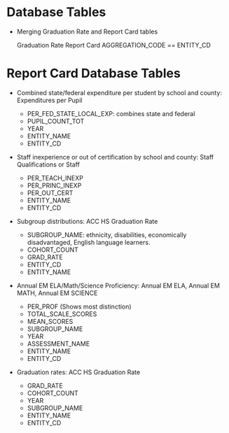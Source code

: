 # Database Tables


* Merging Graduation Rate and Report Card tables
	
	Graduation Rate		Report Card
	AGGREGATION_CODE   ==	ENTITY_CD


# Report Card Database Tables
* Combined state/federal expenditure per student by school and county: Expenditures per Pupil
	- PER_FED_STATE_LOCAL_EXP: combines state and federal
	- PUPIL_COUNT_TOT
	- YEAR
	- ENTITY_NAME
	- ENTITY_CD

* Staff inexperience or out of certification by school and county: Staff Qualifications or Staff
	- PER_TEACH_INEXP
	- PER_PRINC_INEXP
	- PER_OUT_CERT
	- ENTITY_NAME
	- ENTITY_CD

* Subgroup distributions: ACC HS Graduation Rate
	- SUBGROUP_NAME: ethnicity, disabilities, economically disadvantaged, English language learners.
	- COHORT_COUNT
	- GRAD_RATE
	- ENTITY_CD
	- ENTITY_NAME

* Annual EM ELA/Math/Science Proficiency: Annual EM ELA, Annual EM MATH, Annual EM SCIENCE
	- PER_PROF (Shows most distinction)
	- TOTAL_SCALE_SCORES
	- MEAN_SCORES
	- SUBGROUP_NAME
	- YEAR
	- ASSESSMENT_NAME
	- ENTITY_NAME
	- ENTITY_CD

* Graduation rates: ACC HS Graduation Rate
	- GRAD_RATE
	- COHORT_COUNT
	- YEAR
	- SUBGROUP_NAME
	- ENTITY_NAME
	- ENTITY_CD
